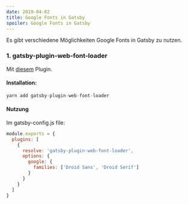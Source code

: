 ```yaml
---
date: 2019-04-02
title: Google Fonts in Gatsby
spoiler: Google Fonts in Gatsby
---
```

Es gibt verschiedene Möglichkeiten Google Fonts in Gatsby zu nutzen.

### 1. gatsby-plugin-web-font-loader

Mit [diesem](https://www.gatsbyjs.org/packages/gatsby-plugin-web-font-loader/) Plugin. 

#### Installation:

```javascript
yarn add gatsby-plugin-web-font-loader
```

#### Nutzung

Im gatsby-config.js file:

```javascript
module.exports = {
  plugins: [
    {
      resolve: 'gatsby-plugin-web-font-loader',
      options: {
        google: {
          families: ['Droid Sans', 'Droid Serif']
        }
      }
    }
  ]
}
```

